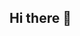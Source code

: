 ## Hi there 👋

<!--
**gkrbs9565/gkrbs9565** is a ✨ _special_ ✨ repository because its `README.md` (this file) appears on your GitHub profile.
#![Anurag's GitHub stats](https://github-readme-stats.vercel.app/api?username=gkrbs9565&show_icons=true&theme=radical)
Here are some ideas to get you started:

- 🔭 I’m currently working on ...
- 🌱 I’m currently learning ...
- 👯 I’m looking to collaborate on ...
- 🤔 I’m looking for help with ...
- 💬 Ask me about ...
- 📫 How to reach me: ...
- 😄 Pronouns: ...
- ⚡ Fun fact: ...
-->
